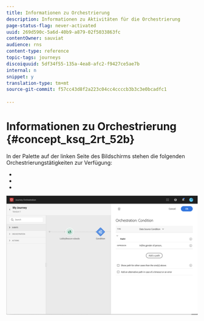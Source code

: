 ```yaml
---
title: Informationen zu Orchestrierung
description: Informationen zu Aktivitäten für die Orchestrierung
page-status-flag: never-activated
uuid: 269d590c-5a6d-40b9-a879-02f5033863fc
contentOwner: sauviat
audience: rns
content-type: reference
topic-tags: journeys
discoiquuid: 5df34f55-135a-4ea8-afc2-f9427ce5ae7b
internal: n
snippet: y
translation-type: tm+mt
source-git-commit: f57cc43d8f2a223c04cc4ccccb3b3c3e0bcadfc1

---
```



# Informationen zu Orchestrierung {#concept_ksq_2rt_52b}

In der Palette auf der linken Seite des Bildschirms stehen die folgenden Orchestrierungstätigkeiten zur Verfügung:

* [](../building-journeys/condition-activity.md)
* [](../building-journeys/end-activity.md)
* [](../building-journeys/wait-activity.md)

![](../assets/journey49.png)
